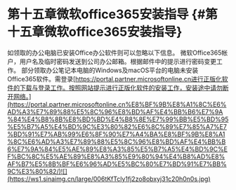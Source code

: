 # 第十五章微软office365安装指导 {#第十五章微软office365安装指导}

如领取的办公电脑已安装Office办公软件则可以忽略以下信息。 微软Office365帐户，用户名及临时密码发送到公司办公邮箱。根据邮件中的提示进行密码变更工作。 部分领取办公笔记本电脑的Windows及macOS平台的电脑未安装 Office365软件。需登录[https://portal.partner.microsoftonline.cn进行正版化软件的下载与登录工作。按照网站提示进行正版化软件的安装工作，安装途中请勿断开网络。](https://portal.partner.microsoftonline.cn%E8%BF%9B%E8%A1%8C%E6%AD%A3%E7%89%88%E5%8C%96%E8%BD%AF%E4%BB%B6%E7%9A%84%E4%B8%8B%E8%BD%BD%E4%B8%8E%E7%99%BB%E5%BD%95%E5%B7%A5%E4%BD%9C%E3%80%82%E6%8C%89%E7%85%A7%E7%BD%91%E7%AB%99%E6%8F%90%E7%A4%BA%E8%BF%9B%E8%A1%8C%E6%AD%A3%E7%89%88%E5%8C%96%E8%BD%AF%E4%BB%B6%E7%9A%84%E5%AE%89%E8%A3%85%E5%B7%A5%E4%BD%9C%EF%BC%8C%E5%AE%89%E8%A3%85%E9%80%94%E4%B8%AD%E8%AF%B7%E5%8B%BF%E6%96%AD%E5%BC%80%E7%BD%91%E7%BB%9C%E3%80%82/)![](https://ws1.sinaimg.cn/large/006tKfTcly1fj2zo8obxyj31c20h0n0s.jpg)

